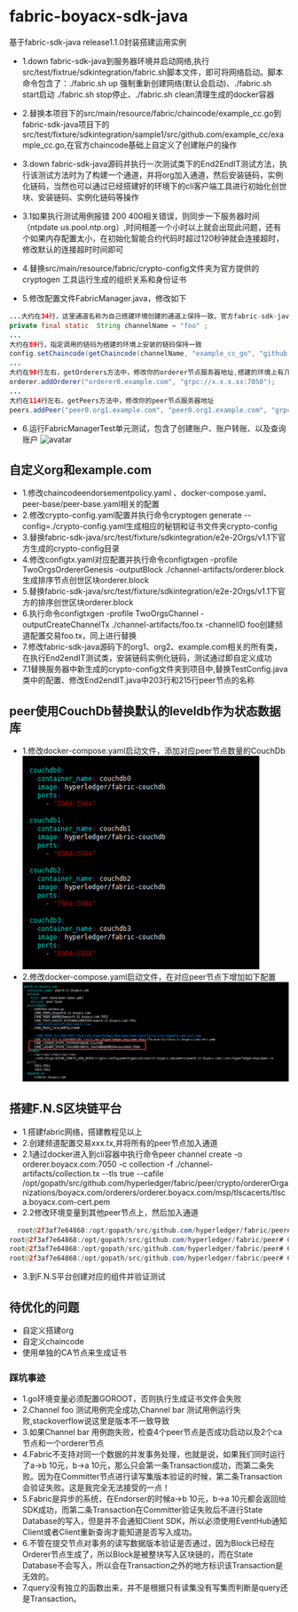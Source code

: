 # fabric-boyacx-sdk-java
基于fabric-sdk-java release1.1.0封装搭建运用实例

* 1.down fabric-sdk-java到服务器环境并启动网络,执行src/test/fixtrue/sdkintegration/fabric.sh脚本文件，即可将网络启动。脚本命令包含了：./fabric.sh up 强制重新创建网络(默认会启动)、./fabric.sh start启动
./fabric.sh stop停止、./fabric.sh clean清理生成的docker容器

* 2.替换本项目下的src/main/resource/fabric/chaincode/example_cc.go到fabric-sdk-java项目下的src/test/fixture/sdkintegration/sample1/src/github.com/example_cc/example_cc.go,在官方chaincode基础上自定义了创建账户的操作

* 3.down fabric-sdk-java源码并执行一次测试类下的End2EndIT测试方法，执行该测试方法时为了构建一个通道，并将org加入通道，然后安装链码，实例化链码，当然也可以通过已经搭建好的环境下的cli客户端工具进行初始化创世块、安装链码、实例化链码等操作
* 3.1如果执行测试用例报错 200 400相关错误，则同步一下服务器时间（ntpdate us.pool.ntp.org）,时间相差一个小时以上就会出现此问题，还有个如果内存配置太小，在初始化智能合约代码时超过120秒钟就会连接超时，修改默认的连接超时时间即可

* 4.替换src/main/resource/fabric/crypto-config文件夹为官方提供的 cryptogen 工具运行生成的组织关系和身份证书

* 5.修改配置文件FabricManager.java，修改如下
``` java
...大约在34行，这里通道名称为自己搭建环境创建的通道上保持一致，官方fabric-sdk-java创建的通道为"foo"
private final static  String channelName = "foo" ;
...
大约在89行，指定调用的链码为搭建的环境上安装的链码保持一致
config.setChaincode(getChaincode(channelName, "example_cc_go", "github.com/example_cc", "1"));
...
大约在98行左右，getOrderers方法中，修改你的orderer节点服务器地址,搭建的环境上有几个order节点则添加几个
orderer.addOrderer("orderer0.example.com", "grpc://x.x.x.xx:7050");
...
大约在114行左右，getPeers方法中，修改你的peer节点服务器地址
peers.addPeer("peer0.org1.example.com", "peer0.org1.example.com", "grpc://x.x.x.xx:7051", "grpc://x.x.x.xx:7053", "http://x.x.x.xx
``` 
* 6.运行FabricManagerTest单元测试，包含了创建账户、账户转账、以及查询账户
![avatar](src/images/FabricManagerTest.png)

## 自定义org和example.com
  * 1.修改chaincodeendorsementpolicy.yaml 、docker-compose.yaml、peer-base/peer-base.yaml相关的配置
  * 2.修改crypto-config.yaml配置并执行命令cryptogen generate --config=./crypto-config.yaml生成相应的秘钥和证书文件夹crypto-config
  * 3.替换fabric-sdk-java/src/test/fixture/sdkintegration/e2e-2Orgs/v1.1下官方生成的crypto-config目录
  * 4.修改configtx.yaml对应配置并执行命令configtxgen -profile TwoOrgsOrdererGenesis -outputBlock ./channel-artifacts/orderer.block生成排序节点创世区块orderer.block
  * 5.替换fabric-sdk-java/src/test/fixture/sdkintegration/e2e-2Orgs/v1.1下官方的排序创世区块orderer.block
  * 6.执行命令configtxgen -profile TwoOrgsChannel -outputCreateChannelTx ./channel-artifacts/foo.tx -channelID foo创建频道配置交易foo.tx，同上进行替换
  * 7.修改fabric-sdk-java源码下的org1、org2、example.com相关的所有类，在执行End2endIT测试类，安装链码实例化链码，测试通过即自定义成功
  * 7.1替换服务器中新生成的crypto-config文件夹到项目中,替换TestConfig.java类中的配置、修改End2endIT.java中203行和215行peer节点的名称
  
## peer使用CouchDb替换默认的leveldb作为状态数据库
  * 1.修改docker-compose.yaml启动文件，添加对应peer节点数量的CouchDb
  ![avatar](src/images/CouchDb.png)
  * 2.修改docker-compose.yaml启动文件，在对应peer节点下增加如下配置
  ![avatar](src/images/PeerCouchDb.png)
  
## 搭建F.N.S区块链平台
  * 1.搭建fabric网络，搭建教程见以上
  * 2.创建频道配置交易xxx.tx,并将所有的peer节点加入通道
  * 2.1通过docker进入到cli容器中执行命令peer channel create -o orderer.boyacx.com:7050 -c collection -f ./channel-artifacts/collection.tx --tls true --cafile /opt/gopath/src/github.com/hyperledger/fabric/peer/crypto/ordererOrganizations/boyacx.com/orderers/orderer.boyacx.com/msp/tlscacerts/tlsca.boyacx.com-cert.pem
  * 2.2修改环境变量到其他peer节点上，然后加入通道
  ``` java
    root@2f3af7e64868:/opt/gopath/src/github.com/hyperledger/fabric/peer# peer channel join -b mychannel.block
root@2f3af7e64868:/opt/gopath/src/github.com/hyperledger/fabric/peer# CORE_PEER_MSPCONFIGPATH=/opt/gopath/src/github.com/hyperledger/fabric/peer/crypto/peerOrganizations/org1.example.com/users/Admin@org1.example.com/msp CORE_PEER_ADDRESS=peer1.org1.example.com:7051 CORE_PEER_LOCALMSPID="Org1MSP" CORE_PEER_TLS_ROOTCERT_FILE=/opt/gopath/src/github.com/hyperledger/fabric/peer/crypto/peerOrganizations/org1.example.com/peers/peer0.org1.example.com/tls/ca.crt peer channel join -b mychannel.block
root@2f3af7e64868:/opt/gopath/src/github.com/hyperledger/fabric/peer# CORE_PEER_MSPCONFIGPATH=/opt/gopath/src/github.com/hyperledger/fabric/peer/crypto/peerOrganizations/org2.example.com/users/Admin@org2.example.com/msp CORE_PEER_ADDRESS=peer0.org2.example.com:7051 CORE_PEER_LOCALMSPID="Org2MSP" CORE_PEER_TLS_ROOTCERT_FILE=/opt/gopath/src/github.com/hyperledger/fabric/peer/crypto/peerOrganizations/org2.example.com/peers/peer0.org2.example.com/tls/ca.crt peer channel join -b mychannel.block
root@2f3af7e64868:/opt/gopath/src/github.com/hyperledger/fabric/peer# CORE_PEER_MSPCONFIGPATH=/opt/gopath/src/github.com/hyperledger/fabric/peer/crypto/peerOrganizations/org2.example.com/users/Admin@org2.example.com/msp CORE_PEER_ADDRESS=peer1.org2.example.com:7051 CORE_PEER_LOCALMSPID="Org2MSP" CORE_PEER_TLS_ROOTCERT_FILE=/opt/gopath/src/github.com/hyperledger/fabric/peer/crypto/peerOrganizations/org2.example.com/peers/peer0.org2.example.com/tls/ca.crt peer channel join -b mychannel.block
  ``` 
  * 3.到F.N.S平台创建对应的组件并验证测试
  

## 待优化的问题
 * 自定义搭建org
 * 自定义chaincode
 * 使用单独的CA节点来生成证书
### 踩坑事迹
 * 1.go环境变量必须配置GOROOT，否则执行生成证书文件会失败
 * 2.Channel foo 测试用例完全成功,Channel bar 测试用例运行失败,stackoverflow说这里是版本不一致导致
 * 3.如果Channel bar 用例跑失败，检查4个peer节点是否成功启动以及2个ca节点和一个orderer节点
 * 4.Fabric不支持对同一个数据的并发事务处理，也就是说，如果我们同时运行了a->b 10元，b->a 10元，那么只会第一条Transaction成功，而第二条失败。因为在Committer节点进行读写集版本验证的时候，第二条Transaction会验证失败。这是我完全无法接受的一点！
 * 5.Fabric是异步的系统，在Endorser的时候a->b 10元，b->a 10元都会返回给SDK成功，而第二条Transaction在Committer验证失败后不进行State Database的写入，但是并不会通知Client SDK，所以必须使用EventHub通知Client或者Client重新查询才能知道是否写入成功。
 * 6.不管在提交节点对事务的读写数据版本验证是否通过，因为Block已经在Orderer节点生成了，所以Block是被整块写入区块链的，而在State Database不会写入，所以会在Transaction之外的地方标识该Transaction是无效的。
 * 7.query没有独立的函数出来，并不是根据只有读集没有写集而判断是query还是Transaction。